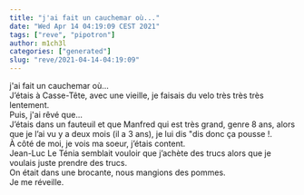 ```yaml
---
title: "j'ai fait un cauchemar où..."
date: "Wed Apr 14 04:19:09 CEST 2021"
tags: ["reve", "pipotron"]
author: m1ch3l
categories: ["generated"]
slug: "reve/2021-04-14-04:19:09"
---
```


j'ai fait un cauchemar où...<br>
J’étais à Casse-Tête, avec une vieille, je faisais du velo très très très lentement.<br>
Puis, j'ai rêvé que...<br>
J’étais dans un fauteuil et que Manfred qui est très grand, genre 8 ans, alors que je l’ai vu y a deux mois (il a 3 ans), je lui dis "dis donc ça pousse !.<br>
À côté de moi, je vois ma soeur, j’étais content.<br>
Jean-Luc Le Ténia semblait vouloir que j’achète des trucs alors que je voulais juste prendre des trucs.<br>
On était dans une brocante, nous mangions des pommes.<br>
Je me réveille.<br>
